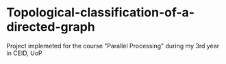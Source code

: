 # Topological-classification-of-a-directed-graph
Project implemeted for the course "Parallel Processing" during my 3rd year in CEID, UoP
